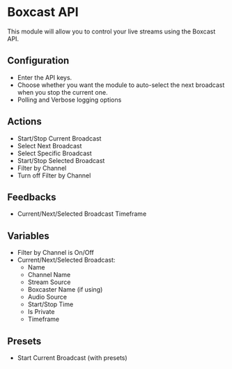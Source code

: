 # Boxcast API

This module will allow you to control your live streams using the Boxcast API.

## Configuration

-   Enter the API keys.
-   Choose whether you want the module to auto-select the next broadcast when you stop the current one.
-   Polling and Verbose logging options

## Actions

-   Start/Stop Current Broadcast
-   Select Next Broadcast
-   Select Specific Broadcast
-   Start/Stop Selected Broadcast
-   Filter by Channel
-   Turn off Filter by Channel

## Feedbacks

-   Current/Next/Selected Broadcast Timeframe

## Variables

-   Filter by Channel is On/Off
-   Current/Next/Selected Broadcast:
    -   Name
    -   Channel Name
    -   Stream Source
    -   Boxcaster Name (if using)
    -   Audio Source
    -   Start/Stop Time
    -   Is Private
    -   Timeframe

## Presets

-   Start Current Broadcast (with presets)
